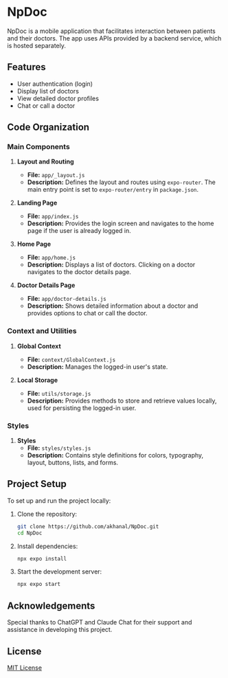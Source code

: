 # NpDoc

NpDoc is a mobile application that facilitates interaction between patients and their doctors. The app uses APIs provided by a backend service, which is hosted separately.

## Features

- User authentication (login)
- Display list of doctors
- View detailed doctor profiles
- Chat or call a doctor

## Code Organization

### Main Components

1. **Layout and Routing**
    - **File:** `app/_layout.js`
    - **Description:** Defines the layout and routes using `expo-router`. The main entry point is set to `expo-router/entry` in `package.json`.

2. **Landing Page**
    - **File:** `app/index.js`
    - **Description:** Provides the login screen and navigates to the home page if the user is already logged in.

3. **Home Page**
    - **File:** `app/home.js`
    - **Description:** Displays a list of doctors. Clicking on a doctor navigates to the doctor details page.

4. **Doctor Details Page**
    - **File:** `app/doctor-details.js`
    - **Description:** Shows detailed information about a doctor and provides options to chat or call the doctor.

### Context and Utilities

1. **Global Context**
    - **File:** `context/GlobalContext.js`
    - **Description:** Manages the logged-in user's state.

2. **Local Storage**
    - **File:** `utils/storage.js`
    - **Description:** Provides methods to store and retrieve values locally, used for persisting the logged-in user.

### Styles

1. **Styles**
    - **File:** `styles/styles.js`
    - **Description:** Contains style definitions for colors, typography, layout, buttons, lists, and forms.

## Project Setup

To set up and run the project locally:

1. Clone the repository:
    ```sh
    git clone https://github.com/akhanal/NpDoc.git
    cd NpDoc
    ```

2. Install dependencies:
    ```sh
    npx expo install
    ```

3. Start the development server:
    ```sh
    npx expo start
    ```

## Acknowledgements

Special thanks to ChatGPT and Claude Chat for their support and assistance in developing this project.

## License

[MIT License](LICENSE)
